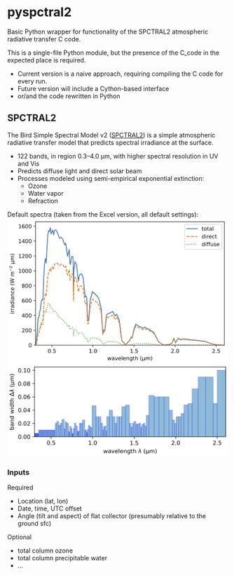 # pyspctral2
Basic Python wrapper for functionality of the SPCTRAL2 atmospheric radiative transfer C code.

This is a single-file Python module, but the presence of the C_code in the expected place is required. 

* Current version is a naive approach, requiring compiling the C code for every run.
* Future version will include a Cython-based interface
* or/and the code rewritten in Python

## SPCTRAL2

The Bird Simple Spectral Model v2 ([SPCTRAL2](http://rredc.nrel.gov/solar/models/spectral/)) 
is a simple atmospheric radiative transfer model that predicts spectral irradiance at the surface.
* 122 bands, in region 0.3&ndash;4.0 &mu;m, with higher spectral resolution in UV and Vis
* Predicts diffuse light and direct solar beam
* Processes modeled using semi-empirical exponential extinction:
  * Ozone
  * Water vapor
  * Refraction

Default spectra (taken from the Excel version, all default settings):
![SPCTRAL2 default spectrum](SPCTRAL2-default-spectrum.png)
![SPCTRAL2 bands](SPCTRAL2-approx-bandwidths.png)

### Inputs

Required
* Location (lat, lon)
* Date, time, UTC offset
* Angle (tilt and aspect) of flat collector (presumably relative to the ground sfc)

Optional
* total column ozone
* total column precipitable water
* ...


